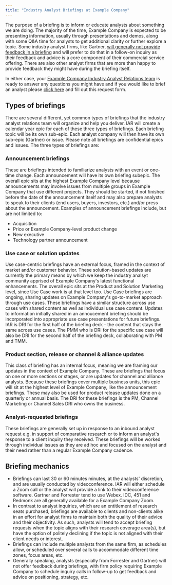 ```yaml
---
title: "Industry Analyst Briefings at Example Company"
---
```


The purpose of a briefing is to inform or educate analysts about something we are doing. The majority of the time, Example Company is expected to be presenting information, usually through presentations and demos, along with some Q&A time for analysts to get additional clarity or further explore a topic. Some industry analyst firms, like Gartner, [will generally not provide feedback in a briefing](https://www.gartner.com/en/contact/vendor-briefings) and will prefer to do that in a follow-on inquiry as their feedback and advice is a core component of their commercial service offering. There are also other analyst firms that are more than happy to provide feedback they might have during the briefing itself.

In either case, your [Example Company Industry Analyst Relations team](/handbook/marketing/brand-and-product-marketing/product-and-solution-marketing/analyst-relations/#which-analyst-relations-team-member-should-i-contact) is ready to answer any questions you might have and if you would like to brief an analyst please [click here](https://example_company.com/example_company-com/marketing/strategic-marketing/product-marketing/-/issues/new?issuable_template=AR-ResearchRequest) and fill out this request form.

## Types of briefings

There are several different, yet common types of briefings that the industry analyst relations team will organize and help you deliver. IAR will create a calendar year epic for each of these three types of briefings. Each briefing topic will be its own sub-epic. Each analyst company will then have its own sub-epic (Gartner) or issue. Please note all briefings are confidential epics and issues. The three types of briefings are:

### Announcement briefings

These are briefings intended to familiarize analysts with an event or one-time change. Each announcement will have its own briefing subepic. The overall epic sits at the highest Example Company level because announcements may involve issues from multiple groups in Example Company that use different projects. They should be started, if not finished before the date of the announcement itself and may also prepare analysts to speak to their clients (end users, buyers, investors, etc.) and/or press about the announcement. Examples of announcement briefings include, but are not limited to:

- Acquisition
- Price or Example Company-level product change
- New executive
- Technology partner announcement

### Use case or solution updates

Use case-centric briefings have an external focus, framed in the context of market and/or customer behavior. These solution-based updates are currently the primary means by which we keep the industry analsyt community apprised of Example Company's latest functional enhancements. The overall epic sits at the Product and Solution Marketing level, since Use Case work is at that level too. Use Case briefings are ongoing, sharing updates on Example Company's go-to-market approach through use cases. These briefings have a similar structure across use cases with shared content as well as individual use case content. Updates to information initially shared in an annoucement briefing should be incorporated into appropriate use case presentations for future briefings. IAR is DRI for the first half of the briefing deck - the content that stays the same across use cases. The PMM who is DRI for the specific use case will also be DRI for the second half of the briefing deck, collaborating with PM and TMM.

### Product section, release or channel & alliance updates

This class of briefing has an internal focus, meaning we are framing our updates in the context of Example Company. These are briefings that focus on one or more sections or stages, or are updates for channel and alliance analysts. Because these briefings cover multiple business units, this epic will sit at the highest level of Example Company, like the announcement briefings.  These may also be used for product release updates done on a quarterly or annual basis. The DRI for these briefings is the PM, Channel Marketing or Channel Sales DRI who owns the business.

### Analyst-requested briefings

These briefings are generally set up in response to an inbound analyst request e.g. in support of comparative research or to inform an analyst's response to a client inquiry they received. These briefings will be worked through individual issues as they are ad hoc and focused on the analyst and their need rather than a regular Example Company cadence.

## Briefing mechanics

- Briefings can last 30 or 60 minutes minutes, at the analysts' discretion, and are usually conducted by videoconference. IAR will either schedule a Zoom call or the analyst will provide a link to their videoconference software. Gartner and Forrester tend to use Webex. IDC, 451 and Redmonk are all generally available for a Example Company Zoom.
- In contrast to analyst inquiries, which are an entitlement of research seats purchased, briefings are available to clients and non-clients alike in an effort for analyst firms to maintain both the quality of their advice and their objectivity. As such, analysts will tend to accept briefing requests when the topic aligns with their research coverage area(s), but have the option of politely declining if the topic is not aligned with their client needs or interest.
- Briefings can include multiple analysts from the same firm, as schedules allow, or scheduled over several calls to accommodate different time zones, focus areas, etc.
- Generally speaking, analysts (especially from Forrester and Gartner) will not offer feedback during briefings, with firm policy requiring Example Company to schedule inquiry calls in follow-up to get feedback and advice on positioning, strategy, etc.
